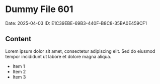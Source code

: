 # Dummy File 601

Date: 2025-04-03
ID: E1C39EBE-69B3-440F-B8C8-35BA0E459CF1

## Content

Lorem ipsum dolor sit amet, consectetur adipiscing elit.
Sed do eiusmod tempor incididunt ut labore et dolore magna aliqua.

* Item 1
* Item 2
* Item 3
